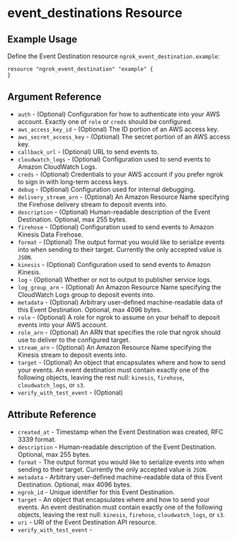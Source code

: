 # event_destinations Resource

## Example Usage

Define the Event Destination resource `ngrok_event_destination.example`:

```
resource "ngrok_event_destination" "example" {
}
```

## Argument Reference

* `auth` - (Optional) Configuration for how to authenticate into your AWS account. Exactly one of <code>role</code> or <code>creds</code> should be configured.
* `aws_access_key_id` - (Optional) The ID portion of an AWS access key.
* `aws_secret_access_key` - (Optional) The secret portion of an AWS access key.
* `callback_url` - (Optional) URL to send events to.
* `cloudwatch_logs` - (Optional) Configuration used to send events to Amazon CloudWatch Logs.
* `creds` - (Optional) Credentials to your AWS account if you prefer ngrok to sign in with long-term access keys.
* `debug` - (Optional) Configuration used for internal debugging.
* `delivery_stream_arn` - (Optional) An Amazon Resource Name specifying the Firehose delivery stream to deposit events into.
* `description` - (Optional) Human-readable description of the Event Destination. Optional, max 255 bytes.
* `firehose` - (Optional) Configuration used to send events to Amazon Kinesis Data Firehose.
* `format` - (Optional) The output format you would like to serialize events into when sending to their target. Currently the only accepted value is <code>JSON</code>.
* `kinesis` - (Optional) Configuration used to send events to Amazon Kinesis.
* `log` - (Optional) Whether or not to output to publisher service logs.
* `log_group_arn` - (Optional) An Amazon Resource Name specifying the CloudWatch Logs group to deposit events into.
* `metadata` - (Optional) Arbitrary user-defined machine-readable data of this Event Destination. Optional, max 4096 bytes.
* `role` - (Optional) A role for ngrok to assume on your behalf to deposit events into your AWS account.
* `role_arn` - (Optional) An ARN that specifies the role that ngrok should use to deliver to the configured target.
* `stream_arn` - (Optional) An Amazon Resource Name specifying the Kinesis stream to deposit events into.
* `target` - (Optional) An object that encapsulates where and how to send your events. An event destination must contain exactly one of the following objects, leaving the rest null: <code>kinesis</code>, <code>firehose</code>, <code>cloudwatch_logs</code>, or <code>s3</code>.
* `verify_with_test_event` - (Optional) 

## Attribute Reference

* `created_at` - Timestamp when the Event Destination was created, RFC 3339 format.
* `description` - Human-readable description of the Event Destination. Optional, max 255 bytes.
* `format` - The output format you would like to serialize events into when sending to their target. Currently the only accepted value is <code>JSON</code>.
* `metadata` - Arbitrary user-defined machine-readable data of this Event Destination. Optional, max 4096 bytes.
* `ngrok_id` - Unique identifier for this Event Destination.
* `target` - An object that encapsulates where and how to send your events. An event destination must contain exactly one of the following objects, leaving the rest null: <code>kinesis</code>, <code>firehose</code>, <code>cloudwatch_logs</code>, or <code>s3</code>.
* `uri` - URI of the Event Destination API resource.
* `verify_with_test_event` - 

